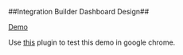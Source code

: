 ##Integration Builder Dashboard Design##

[Demo](http://madhuteamchat.github.io/Teamchat/Designs/Integration%20Design/dashboard.html)

Use [this](https://chrome.google.com/webstore/detail/allow-control-allow-origi/nlfbmbojpeacfghkpbjhddihlkkiljbi?utm_source=chrome-ntp-icon) plugin to test this demo in google chrome.

